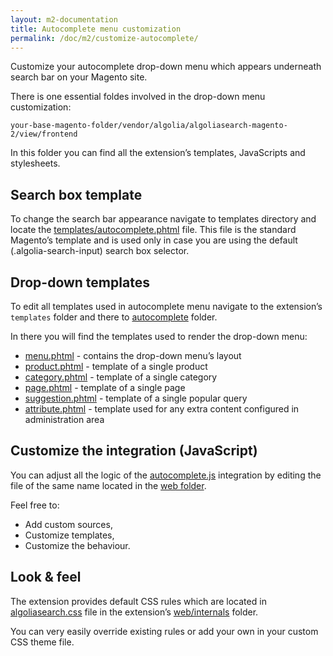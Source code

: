 ```yaml
---
layout: m2-documentation
title: Autocomplete menu customization
permalink: /doc/m2/customize-autocomplete/
---
```


Customize your autocomplete drop-down menu which appears underneath search bar on your Magento site.

There is one essential foldes involved in the drop-down menu customization:

`your-base-magento-folder/vendor/algolia/algoliasearch-magento-2/view/frontend`

In this folder you can find all the extension’s templates, JavaScripts and stylesheets.

## Search box template

To change the search bar appearance navigate to templates directory and locate the [templates/autocomplete.phtml](https://github.com/algolia/algoliasearch-magento-2/blob/master/view/frontend/templates/autocomplete.phtml) file. This file is the standard Magento’s template and is used only in case you are using the default (.algolia-search-input) search box selector.

## Drop-down templates

To edit all templates used in autocomplete menu navigate to the extension’s `templates` folder and there to [autocomplete](https://github.com/algolia/algoliasearch-magento-2/tree/master/view/frontend/templates/autocomplete) folder. 

In there you will find the templates used to render the drop-down menu:

* [menu.phtml](https://github.com/algolia/algoliasearch-magento-2/tree/master/view/frontend/templates/autocomplete/menu.phtml) - contains the drop-down menu’s layout
* [product.phtml](https://github.com/algolia/algoliasearch-magento-2/tree/master/view/frontend/templates/autocomplete/product.phtml) - template of a single product
* [category.phtml](https://github.com/algolia/algoliasearch-magento-2/tree/master/view/frontend/templates/autocomplete/category.phtml) - template of a single category
* [page.phtml](https://github.com/algolia/algoliasearch-magento-2/tree/master/view/frontend/templates/autocomplete/page.phtml) - template of a single page 
* [suggestion.phtml](https://github.com/algolia/algoliasearch-magento-2/tree/master/view/frontend/templates/autocomplete/suggestion.phtml) - template of a single popular query
* [attribute.phtml](https://github.com/algolia/algoliasearch-magento-2/tree/master/view/frontend/templates/autocomplete/attribute.phtml) - template used for any extra content configured in administration area

## Customize the integration (JavaScript)

You can adjust all the logic of the [autocomplete.js](https://github.com/algolia/algoliasearch-magento-2/blob/master/view/frontend/web/autocomplete.js) integration by editing the file of the same name located in the [web folder](https://github.com/algolia/algoliasearch-magento-2/tree/master/view/frontend/web).

Feel free to:

* Add custom sources,
* Customize templates,
* Customize the behaviour.

## Look & feel

The extension provides default CSS rules which are located in [algoliasearch.css](https://github.com/algolia/algoliasearch-magento-2/blob/master/view/frontend/web/internals/algoliasearch.css) file in the extension’s [web/internals](https://github.com/algolia/algoliasearch-magento-2/tree/master/view/frontend/web/internals) folder.

You can very easily override existing rules or add your own in your custom CSS theme file.
